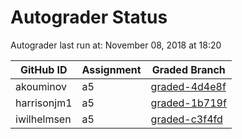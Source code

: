 # Autograder Status
Autograder last run at: November 08, 2018 at 18:20

| GitHub ID | Assignment | Graded Branch |
|-----------|------------|---------------|
| akouminov | a5 | [graded-4d4e8f](https://github.com/Fall2018COMP401-001/a5-akouminov/tree/graded-4d4e8f) | 
| harrisonjm1 | a5 | [graded-1b719f](https://github.com/Fall2018COMP401-001/a5-harrisonjm1/tree/graded-1b719f) | 
| iwilhelmsen | a5 | [graded-c3f4fd](https://github.com/Fall2018COMP401-001/a5-iwilhelmsen/tree/graded-c3f4fd) | 
